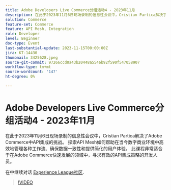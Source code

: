 ```yaml
---
title: Adobe Developers Live Commerce分组活动4 - 2023年11月
description: 在此于2023年11月6日现场录制的信息性会议中，Cristian Partica解决了Adobe Commerce中API集成的挑战。 探索API Mesh如何帮助在当今数字商业环境中高效地管理各种工作流、确保数据一致性和提供简化的用户体验。 此课程非常适合于在Adobe Commerce快速发展的领域中，寻求有效的API集成策略的开发人员。
solution: Commerce
feature-set: Commerce
feature: API Mesh, Integration
role: Developer
level: Beginner
doc-type: Event
last-substantial-update: 2023-11-15T00:00:00Z
jira: KT-14430
thumbnail: 3425628.jpeg
source-git-commit: 97266ccd0a43b20448a5546b92f590f547058907
workflow-type: tm+mt
source-wordcount: '147'
ht-degree: 0%

---
```



# Adobe Developers Live Commerce分组活动4 - 2023年11月

在此于2023年11月6日现场录制的信息性会议中，Cristian Partica解决了Adobe Commerce中API集成的挑战。 探索API Mesh如何帮助在当今数字商业环境中高效地管理各种工作流、确保数据一致性和提供简化的用户体验。 此课程非常适合于在Adobe Commerce快速发展的领域中，寻求有效的API集成策略的开发人员。

在中继续对话 [Experience League社区](https://adobe.ly/3ttN8tz).

>[!VIDEO](https://video.tv.adobe.com/v/3425628/?learn=on)

